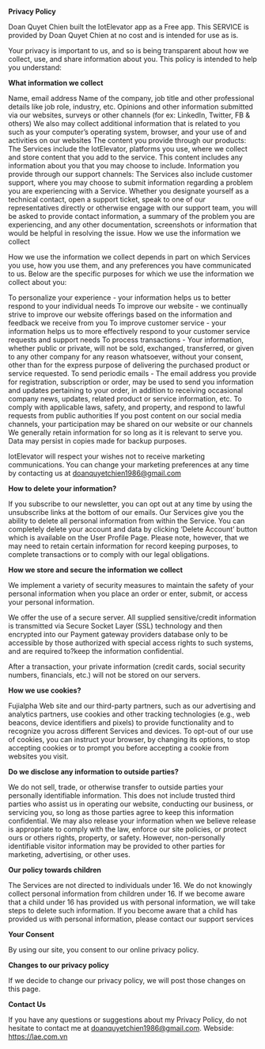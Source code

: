**Privacy Policy**

Doan Quyet Chien built the IotElevator app as a Free app. This SERVICE is provided by Doan Quyet Chien at no cost and is intended for use as is.

Your privacy is important to us, and so is being transparent about how we collect, use, and share information about you. This policy is intended to help you understand:

**What information we collect**

Name, email address
Name of the company, job title and other professional details like job role, industry, etc.
Opinions and other information submitted via our websites, surveys or other channels (for ex: LinkedIn, Twitter, FB & others)
We also may collect additional information that is related to you such as your computer’s operating system, browser, and your use of and activities on our websites
The content you provide through our products: The Services include the IotElevator, platforms you use, where we collect and store content that you add to the service. This content includes any information about you that you may choose to include.
Information you provide through our support channels: The Services also include customer support, where you may choose to submit information regarding a problem you are experiencing with a Service. Whether you designate yourself as a technical contact, open a support ticket, speak to one of our representatives directly or otherwise engage with our support team, you will be asked to provide contact information, a summary of the problem you are experiencing, and any other documentation, screenshots or information that would be helpful in resolving the issue.
How we use the information we collect

How we use the information we collect depends in part on which Services you use, how you use them, and any preferences you have communicated to us. Below are the specific purposes for which we use the information we collect about you:

To personalize your experience - your information helps us to better respond to your individual needs
To improve our website - we continually strive to improve our website offerings based on the information and feedback we receive from you
To improve customer service - your information helps us to more effectively respond to your customer service requests and support needs
To process transactions - Your information, whether public or private, will not be sold, exchanged, transferred, or given to any other company for any reason whatsoever, without your consent, other than for the express purpose of delivering the purchased product or service requested.
To send periodic emails - The email address you provide for registration, subscription or order, may be used to send you information and updates pertaining to your order, in addition to receiving occasional company news, updates, related product or service information, etc.
To comply with applicable laws, safety, and property, and respond to lawful requests from public authorities
If you post content on our social media channels, your participation may be shared on our website or our channels
We generally retain information for so long as it is relevant to serve you. Data may persist in copies made for backup purposes.

IotElevator will respect your wishes not to receive marketing communications. You can change your marketing preferences at any time by contacting us at doanquyetchien1986@gmail.com

**How to delete your information?**

If you subscribe to our newsletter, you can opt out at any time by using the unsubscribe links at the bottom of our emails. Our Services give you the ability to delete all personal information from within the Service. You can completely delete your account and data by clicking ‘Delete Account’ button which is available on the User Profile Page. Please note, however, that we may need to retain certain information for record keeping purposes, to complete transactions or to comply with our legal obligations.

**How we store and secure the information we collect**

We implement a variety of security measures to maintain the safety of your personal information when you place an order or enter, submit, or access your personal information.

We offer the use of a secure server. All supplied sensitive/credit information is transmitted via Secure Socket Layer (SSL) technology and then encrypted into our Payment gateway providers database only to be accessible by those authorized with special access rights to such systems, and are required to?keep the information confidential.

After a transaction, your private information (credit cards, social security numbers, financials, etc.) will not be stored on our servers.

**How we use cookies?**

Fujialpha Web site and our third-party partners, such as our advertising and analytics partners, use cookies and other tracking technologies (e.g., web beacons, device identifiers and pixels) to provide functionality and to recognize you across different Services and devices. To opt-out of our use of cookies, you can instruct your browser, by changing its options, to stop accepting cookies or to prompt you before accepting a cookie from websites you visit.

**Do we disclose any information to outside parties?**

We do not sell, trade, or otherwise transfer to outside parties your personally identifiable information. This does not include trusted third parties who assist us in operating our website, conducting our business, or servicing you, so long as those parties agree to keep this information confidential. We may also release your information when we believe release is appropriate to comply with the law, enforce our site policies, or protect ours or others rights, property, or safety. However, non-personally identifiable visitor information may be provided to other parties for marketing, advertising, or other uses.

**Our policy towards children**

The Services are not directed to individuals under 16. We do not knowingly collect personal information from children under 16. If we become aware that a child under 16 has provided us with personal information, we will take steps to delete such information. If you become aware that a child has provided us with personal information, please contact our support services

**Your Consent**

By using our site, you consent to our online privacy policy.

**Changes to our privacy policy**

If we decide to change our privacy policy, we will post those changes on this page.


**Contact Us**

If you have any questions or suggestions about my Privacy Policy, do not hesitate to contact me at doanquyetchien1986@gmail.com.
Webside: https://lae.com.vn

